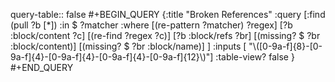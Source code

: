 query-table:: false
#+BEGIN_QUERY 
{:title "Broken References"
:query [:find (pull ?b [*])
       :in $ ?matcher
       :where
       [(re-pattern ?matcher) ?regex]
       [?b :block/content ?c]
       [(re-find ?regex ?c)]
       [?b :block/refs ?br]
       [(missing? $ ?br :block/content)]
       [(missing? $ ?br :block/name)]
]
:inputs [ "\\([0-9a-f]{8}-[0-9a-f]{4}-[0-9a-f]{4}-[0-9a-f]{4}-[0-9a-f]{12}\\)"]
:table-view? false
}
#+END_QUERY
